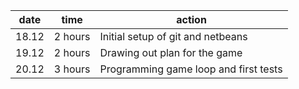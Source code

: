 | date | time | action |
|------|--------|-------|
| 18.12 | 2 hours | Initial setup of git and netbeans |
| 19.12 | 2 hours | Drawing out plan for the game |
| 20.12 | 3 hours | Programming game loop and first tests |
